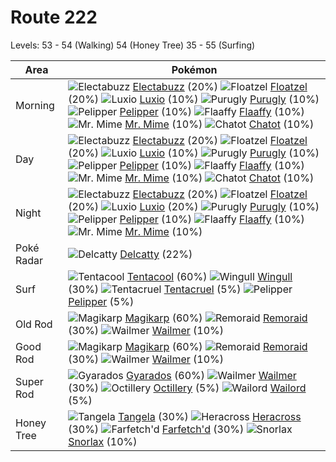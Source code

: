 # Route 222
Levels: 53 - 54 (Walking) 54 (Honey Tree) 35 - 55 (Surfing)

Area       | Pokémon
---        | ---
Morning    | ![][125]  [Electabuzz] (20%) ![][419]  [Floatzel] (20%) ![][404]  [Luxio] (10%)  ![][432]  [Purugly] (10%) ![][279]  [Pelipper] (10%) ![][180]  [Flaaffy] (10%)  ![][122]  [Mr. Mime] (10%) ![][441]  [Chatot] (10%)
Day        | ![][125]  [Electabuzz] (20%) ![][419]  [Floatzel] (20%) ![][404]  [Luxio] (10%)  ![][432]  [Purugly] (10%) ![][279]  [Pelipper] (10%) ![][180]  [Flaaffy] (10%)  ![][122]  [Mr. Mime] (10%) ![][441]  [Chatot] (10%)
Night      | ![][125]  [Electabuzz] (20%) ![][419]  [Floatzel] (20%) ![][404]  [Luxio] (20%)  ![][432]  [Purugly] (10%) ![][279]  [Pelipper] (10%) ![][180]  [Flaaffy] (10%)  ![][122]  [Mr. Mime] (10%)
Poké Radar | ![][301]  [Delcatty] (22%)
Surf       | ![][072]  [Tentacool] (60%) ![][278]  [Wingull] (30%) ![][073]  [Tentacruel] (5%)  ![][279]  [Pelipper] (5%)
Old Rod    | ![][129]  [Magikarp] (60%) ![][223]  [Remoraid] (30%) ![][320]  [Wailmer] (10%)
Good Rod   | ![][129]  [Magikarp] (60%) ![][223]  [Remoraid] (30%) ![][320]  [Wailmer] (10%)
Super Rod  | ![][130]  [Gyarados] (60%) ![][320]  [Wailmer] (30%) ![][224]  [Octillery] (5%)  ![][321]  [Wailord] (5%)
Honey Tree | ![][114]  [Tangela] (30%) ![][214]  [Heracross] (30%) ![][083]  [Farfetch'd] (30%)  ![][143]  [Snorlax] (10%)


[072]: https://raw.githubusercontent.com/PokeAPI/sprites/master/sprites/pokemon/72.png "Tentacool"
[073]: https://raw.githubusercontent.com/PokeAPI/sprites/master/sprites/pokemon/73.png "Tentacruel"
[083]: https://raw.githubusercontent.com/PokeAPI/sprites/master/sprites/pokemon/83.png "Farfetch'd"
[114]: https://raw.githubusercontent.com/PokeAPI/sprites/master/sprites/pokemon/114.png "Tangela"
[122]: https://raw.githubusercontent.com/PokeAPI/sprites/master/sprites/pokemon/122.png "Mr. Mime"
[125]: https://raw.githubusercontent.com/PokeAPI/sprites/master/sprites/pokemon/125.png "Electabuzz"
[129]: https://raw.githubusercontent.com/PokeAPI/sprites/master/sprites/pokemon/129.png "Magikarp"
[130]: https://raw.githubusercontent.com/PokeAPI/sprites/master/sprites/pokemon/130.png "Gyarados"
[143]: https://raw.githubusercontent.com/PokeAPI/sprites/master/sprites/pokemon/143.png "Snorlax"
[180]: https://raw.githubusercontent.com/PokeAPI/sprites/master/sprites/pokemon/180.png "Flaaffy"
[214]: https://raw.githubusercontent.com/PokeAPI/sprites/master/sprites/pokemon/214.png "Heracross"
[223]: https://raw.githubusercontent.com/PokeAPI/sprites/master/sprites/pokemon/223.png "Remoraid"
[224]: https://raw.githubusercontent.com/PokeAPI/sprites/master/sprites/pokemon/224.png "Octillery"
[278]: https://raw.githubusercontent.com/PokeAPI/sprites/master/sprites/pokemon/278.png "Wingull"
[279]: https://raw.githubusercontent.com/PokeAPI/sprites/master/sprites/pokemon/279.png "Pelipper"
[301]: https://raw.githubusercontent.com/PokeAPI/sprites/master/sprites/pokemon/301.png "Delcatty"
[320]: https://raw.githubusercontent.com/PokeAPI/sprites/master/sprites/pokemon/320.png "Wailmer"
[321]: https://raw.githubusercontent.com/PokeAPI/sprites/master/sprites/pokemon/321.png "Wailord"
[404]: https://raw.githubusercontent.com/PokeAPI/sprites/master/sprites/pokemon/404.png "Luxio"
[419]: https://raw.githubusercontent.com/PokeAPI/sprites/master/sprites/pokemon/419.png "Floatzel"
[432]: https://raw.githubusercontent.com/PokeAPI/sprites/master/sprites/pokemon/432.png "Purugly"
[441]: https://raw.githubusercontent.com/PokeAPI/sprites/master/sprites/pokemon/441.png "Chatot"
[Tentacool]: /pokemon_changes/072.md
[Tentacruel]: /pokemon_changes/073.md
[Farfetch'd]: /pokemon_changes/083.md
[Tangela]: /pokemon_changes/114.md
[Mr. Mime]: /pokemon_changes/122.md
[Electabuzz]: /pokemon_changes/125.md
[Magikarp]: /pokemon_changes/129.md
[Gyarados]: /pokemon_changes/130.md
[Snorlax]: /pokemon_changes/143.md
[Flaaffy]: /pokemon_changes/180.md
[Heracross]: /pokemon_changes/214.md
[Remoraid]: /pokemon_changes/223.md
[Octillery]: /pokemon_changes/224.md
[Wingull]: /pokemon_changes/278.md
[Pelipper]: /pokemon_changes/279.md
[Delcatty]: /pokemon_changes/301.md
[Wailmer]: /pokemon_changes/320.md
[Wailord]: /pokemon_changes/321.md
[Luxio]: /pokemon_changes/404.md
[Floatzel]: /pokemon_changes/419.md
[Purugly]: /pokemon_changes/432.md
[Chatot]: /pokemon_changes/441.md
